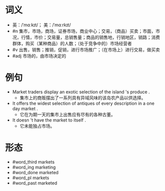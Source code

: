 # 词义
- 英：/ˈmɑːkɪt/； 美：/ˈmɑːrkɪt/
- #n 集市，市场，商场，证券市场，商业中心；交易，（商品）买卖；市面，市况，行情，市价；交易量，总销售量；商品的销售地，行销地区，销路；消费群体，购买（某种商品）的人数；（处于竞争中的）市场经营者
- #v 出售，销售；推销，促销，进行市场推广；（在市场上）进行交易，做买卖
- #adj 市场的，由市场决定的
# 例句
- Market traders display an exotic selection of the island 's produce .
	- 集市上的商贩摆出了一系列具有异域风味的该岛农产品以供选择。
- It offers the widest selection of antiques of every description in a one day market .
	- 它在为期一天的集市上出售应有尽有的各种古董。
- It doesn 't have the market to itself .
	- 它未能独占市场。
# 形态
- #word_third markets
- #word_ing marketing
- #word_done marketed
- #word_pl markets
- #word_past marketed

